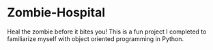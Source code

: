 # Zombie-Hospital
Heal the zombie before it bites you!
This is a fun project I completed to familiarize myself with object oriented programming in Python. 
